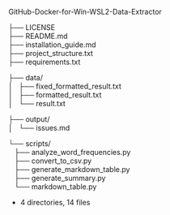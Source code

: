 GitHub-Docker-for-Win-WSL2-Data-Extractor

├── LICENSE  
├── README.md  
├── installation_guide.md  
├── project_structure.txt  
├── requirements.txt  

├── data/  
│   ├── fixed_formatted_result.txt  
│   ├── formatted_result.txt  
│   └── result.txt  

├── output/  
│   └── issues.md  

└── scripts/  
    ├── analyze_word_frequencies.py  
    ├── convert_to_csv.py  
    ├── generate_markdown_table.py  
    ├── generate_summary.py  
    └── markdown_table.py

- 4 directories, 14 files
